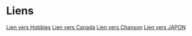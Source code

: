 # Liens 

[Lien vers Hobbies](https://github.com/ikacha/CHAREF-notation/blob/master/Hobbies.md)
[Lien vers Canada](https://github.com/ikacha/CHAREF-notation/blob/master/Pays/Canada.md)
[Lien vers Chanson](https://github.com/ikacha/CHAREF-notation/blob/master/Chanson.md)
[Lien vers JAPON](https://github.com/ikacha/CHAREF-notation/blob/master/Pays/Japon.md)

